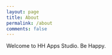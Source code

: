 ```yaml
---
layout: page
title: About
permalink: /about
comments: false
---
```


Welcome to HH Apps Studio. Be Happy.

